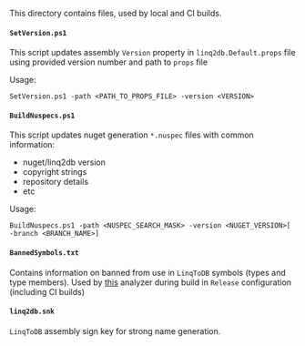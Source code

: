 This directory contains files, used by local and CI builds.

#### `SetVersion.ps1`

This script updates assembly `Version` property in `linq2db.Default.props` file using provided version number and path to `props` file

Usage:

```
SetVersion.ps1 -path <PATH_TO_PROPS_FILE> -version <VERSION>
```

#### `BuildNuspecs.ps1`

This script updates nuget generation `*.nuspec` files with common information:
- nuget/linq2db version
- copyright strings
- repository details
- etc

Usage:

```
BuildNuspecs.ps1 -path <NUSPEC_SEARCH_MASK> -version <NUGET_VERSION>[ -branch <BRANCH_NAME>]
```

#### `BannedSymbols.txt`

Contains information on banned from use in `LinqToDB` symbols (types and type members). Used by [this](https://github.com/dotnet/roslyn-analyzers/blob/main/src/Microsoft.CodeAnalysis.BannedApiAnalyzers/BannedApiAnalyzers.Help.md) analyzer during build in `Release` configuration (including CI builds)

#### `linq2db.snk`

`LinqToDB` assembly sign key for strong name generation.
